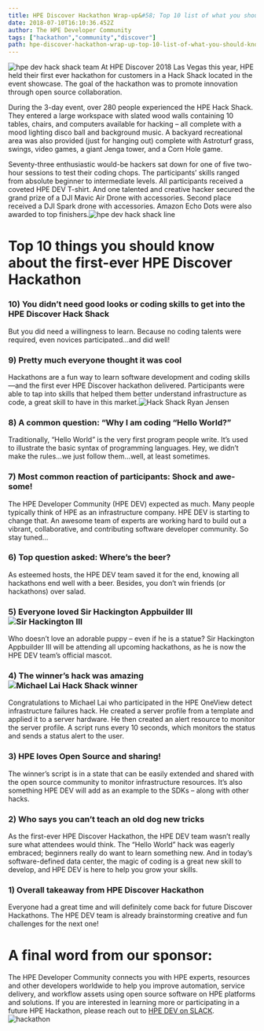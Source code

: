 ```yaml
---
title: HPE Discover Hackathon Wrap-up&#58; Top 10 list of what you should know
date: 2018-07-10T16:10:36.452Z
author: The HPE Developer Community  
tags: ["hackathon","community","discover"]
path: hpe-discover-hackathon-wrap-up-top-10-list-of-what-you-should-know
---
```

![hpe dev hack shack team](https://hpe-developer-portal.s3.amazonaws.com/uploads/media/2018/6/hpe-dev-hack-shack-team-1531348164725.jpg)
At HPE Discover 2018 Las Vegas this year, HPE held their first ever hackathon for customers in a Hack Shack located in the event showcase. The goal of the hackathon was to promote innovation through open source collaboration.

During the 3-day event, over 280 people experienced the HPE Hack Shack. They entered a large workspace with slated wood walls containing 10 tables, chairs, and computers available for hacking – all complete with a mood lighting disco ball and background music. A backyard recreational area was also provided (just for hanging out) complete with Astroturf grass, swings, video games, a giant Jenga tower, and a Corn Hole game. 

Seventy-three enthusiastic would-be hackers sat down for one of five two-hour sessions to test their coding chops. The participants’ skills ranged from absolute beginner to intermediate levels. All participants received a coveted HPE DEV T-shirt. And one talented and creative hacker secured the grand prize of a DJI Mavic Air Drone with accessories. Second place received a DJI Spark drone with accessories. Amazon Echo Dots were also awarded to top finishers.![hpe dev hack shack line](https://hpe-developer-portal.s3.amazonaws.com/uploads/media/2018/6/hpe-dev-hack-shack-line-1531348159077.jpg)
# Top 10 things you should know about the first-ever HPE Discover Hackathon
### 10) You didn’t need good looks or coding skills to get into the HPE Discover Hack Shack

But you did need a willingness to learn. Because no coding talents were required, even novices participated…and did well!

### 9) Pretty much everyone thought it was cool 

Hackathons are a fun way to learn software development and coding skills—and the first ever HPE Discover hackathon delivered. Participants were able to tap into skills that helped them better understand infrastructure as code, a great skill to have in this market.![Hack Shack Ryan Jensen ](https://hpe-developer-portal.s3.amazonaws.com/uploads/media/2018/6/hack-shack-runnerup-1531348144583.jpg)
### 8) A common question: “Why I am coding “Hello World?”

Traditionally, “Hello World” is the very first program people write. It’s used to illustrate the basic syntax of programming languages. Hey, we didn’t make the rules…we just follow them…well, at least sometimes. 

### 7) Most common reaction of participants: Shock and awe-some!

The HPE Developer Community (HPE DEV) expected as much. Many people typically think of HPE as an infrastructure company. HPE DEV is starting to change that. An awesome team of experts are working hard to build out a vibrant, collaborative, and contributing software developer community. So stay tuned…
 
### 6) Top question asked: Where’s the beer?

As esteemed hosts, the HPE DEV team saved it for the end, knowing all hackathons end well with a beer. Besides, you don’t win friends (or hackathons) over salad. 


### 5) Everyone loved Sir Hackington Appbuilder III![Sir Hackington III](https://hpe-developer-portal.s3.amazonaws.com/uploads/media/2018/6/hpe-dev-sir-hackington-1531348171119.jpg)
Who doesn’t love an adorable puppy – even if he is a statue? Sir Hackington Appbuilder III will be attending all upcoming hackathons, as he is now the HPE DEV team’s official mascot.

### 4) The winner’s hack was amazing![Michael Lai Hack Shack winner](https://hpe-developer-portal.s3.amazonaws.com/uploads/media/2018/6/hack-shack-winner-michael-lai-1531348152252.jpg)
Congratulations to Michael Lai who participated in the HPE OneView detect infrastructure failures hack. He created a server profile from a template and applied it to a server hardware. He then created an alert resource to monitor the server profile. A script runs every 10 seconds, which monitors the status and sends a status alert to the user. 

### 3) HPE loves Open Source and sharing! 

The winner’s script is in a state that can be easily extended and shared with the open source community to monitor infrastructure resources. It’s also something HPE DEV will add as an example to the SDKs – along with other hacks. 

### 2) Who says you can’t teach an old dog new tricks

As the first-ever HPE Discover Hackathon, the HPE DEV team wasn’t really sure what attendees would think. The “Hello World” hack was eagerly embraced; beginners really do want to learn something new. And in today’s software-defined data center, the magic of coding is a great new skill to develop, and HPE DEV is here to help you grow your skills.

### 1) Overall takeaway from HPE Discover Hackathon  

Everyone had a great time and will definitely come back for future Discover Hackathons. The HPE DEV team is already brainstorming creative and fun challenges for the next one!

# A final word from our sponsor:

The HPE Developer Community connects you with HPE experts, resources and other developers worldwide to help you improve automation, service delivery, and workflow assets using open source software on HPE platforms and solutions. If you are interested in learning more or participating in a future HPE Hackathon, please reach out to [HPE DEV on SLACK](https://www.labs.hpe.com/slack). 
![hackathon](https://hpe-developer-portal.s3.amazonaws.com/uploads/media/2018/6/hackathon-1530031408442.png)
